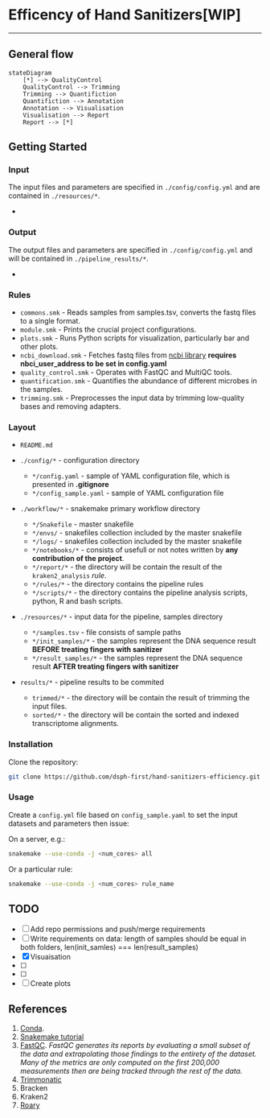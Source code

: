 # Efficency of Hand Sanitizers[WIP]

---

## General flow

```mermaid
stateDiagram
    [*] --> QualityControl
    QualityControl --> Trimming
    Trimming --> Quantifiction
    Quantifiction --> Annotation
    Annotation --> Visualisation
    Visualisation --> Report
    Report --> [*]
```

## Getting Started

### Input

The input files and parameters are specified in `./config/config.yml` and are contained in `./resources/*`.

-

### Output

The output files and parameters are specified in `./config/config.yml` and will be contained in `./pipeline_results/*`.

-

### Rules

- `commons.smk` - Reads samples from samples.tsv, converts the fastq files to a single format.
- `module.smk` - Prints the crucial project configurations.
- `plots.smk` - Runs Python scripts for visualization, particularly bar and other plots.
- `ncbi_download.smk` - Fetches fastq files from [ncbi library](https://www.ncbi.nlm.nih.gov/) **requires nbci_user_address to be set in config.yaml**
- `quality_control.smk` - Operates with FastQC and MultiQC tools.
- `quantification.smk` - Quantifies the abundance of different microbes in the samples.
- `trimming.smk` - Preprocesses the input data by trimming low-quality bases and removing adapters.

### Layout

- `README.md`

- `./config/*` - configuration directory

  - `*/config.yaml` - sample of YAML configuration file, which is presented in **.gitignore**
  - `*/config_sample.yaml` - sample of YAML configuration file

- `./workflow/*` - snakemake primary workflow directory

  - `*/Snakefile` - master snakefile
  - `*/envs/` - snakefiles collection included by the master snakefile
  - `*/logs/` - snakefiles collection included by the master snakefile
  - `*/notebooks/*` - consists of usefull or not notes written by **any contribution of the project**.
  - `*/report/*` - the directory will be contain the result of the `kraken2_analysis` _rule_.
  - `*/rules/*` - the directory contains the pipeline rules
  - `*/scripts/*` - the directory contains the pipeline analysis scripts, python, R and bash scripts.

- `./resources/*` - input data for the pipeline, samples directory

  - `*/samples.tsv` - file consists of sample paths
  - `*/init_samples/*` - the samples represent the DNA sequence result **BEFORE treating fingers with sanitizer**
  - `*/result_samples/*` - the samples represent the DNA sequence result **AFTER treating fingers with sanitizer**

- `results/*` - pipeline results to be commited
  - `trimmed/*` - the directory will be contain the result of trimming the input files.
  - `sorted/*` - the directory will be contain the sorted and indexed transcriptome alignments.

### Installation

Clone the repository:

```bash
git clone https://github.com/dsph-first/hand-sanitizers-efficiency.git
```

### Usage

Create a `config.yml` file based on `config_sample.yaml` to set the input datasets and parameters then issue:

On a server, e.g.:

```bash
snakemake --use-conda -j <num_cores> all
```

Or a particular rule:

```bash
snakemake --use-conda -j <num_cores> rule_name
```

## TODO

- [ ] Add repo permissions and push/merge requirements
- [ ] Write requirements on data: length of samples should be equal in both folders, len(init_samles) === len(result_samples)
- [x] Visuaisation
- [ ]
- [ ]
- [ ] Create plots

## References

1. [Conda](https://conda.io/docs/user-guide/install/index.html).
2. [Snakemake tutorial](https://snakemake.readthedocs.io/en/stable/tutorial/tutorial.html)
3. [FastQC](https://www.bioinformatics.babraham.ac.uk/projects/fastqc/).
   _FastQC generates its reports by evaluating a small subset of the data and extrapolating those findings to the entirety of the dataset. Many of the metrics are only computed on the first 200,000 measurements then are being tracked through the rest of the data._
4. [Trimmonatic](https://academic.oup.com/bioinformatics/article/30/15/2114/2390096)
5. Bracken
6. Kraken2
7. [Roary](https://sanger-pathogens.github.io/Roary/)
